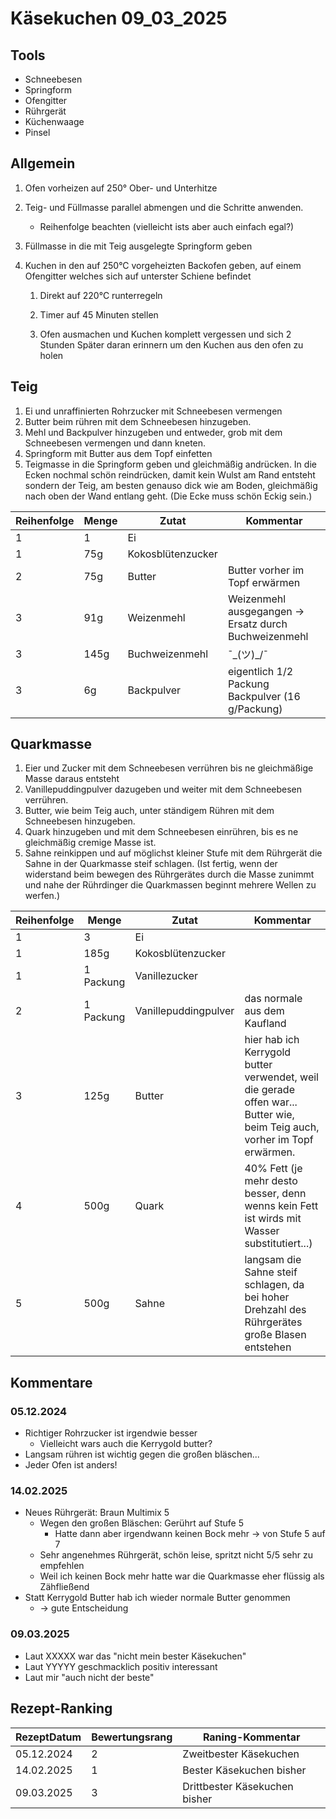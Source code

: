 # Käsekuchen 09_03_2025

## Tools

- Schneebesen
- Springform
- Ofengitter
- Rührgerät
- Küchenwaage
- Pinsel

## Allgemein

1. Ofen vorheizen auf 250° Ober- und Unterhitze
2. Teig- und Füllmasse parallel abmengen und die Schritte anwenden.

    - Reihenfolge beachten (vielleicht ists aber auch einfach egal?)

3. Füllmasse in die mit Teig ausgelegte Springform geben

4. Kuchen in den auf 250°C vorgeheizten Backofen geben, auf einem Ofengitter welches sich auf unterster Schiene befindet

    1. Direkt auf 220°C runterregeln

    2. Timer auf 45 Minuten stellen

    3. Ofen ausmachen und Kuchen komplett vergessen und sich 2 Stunden Später daran erinnern um den Kuchen aus den ofen zu holen

## Teig

1. Ei und unraffinierten Rohrzucker mit Schneebesen vermengen
2. Butter beim rühren mit dem Schneebesen hinzugeben.
3. Mehl und Backpulver hinzugeben und entweder, grob mit dem Schneebesen vermengen und dann kneten.
4. Springform mit Butter aus dem Topf einfetten
5. Teigmasse in die Springform geben und gleichmäßig andrücken. In die Ecken nochmal schön reindrücken, damit kein Wulst am Rand entsteht sondern der Teig, am besten genauso dick wie am Boden, gleichmäßig nach oben der Wand entlang geht.  (Die Ecke muss schön Eckig sein.)

| Reihenfolge | Menge | Zutat             | Kommentar                                             |
| ----------- | ----- | ----------------- | ----------------------------------------------------- |
| 1           | 1     | Ei                |                                                       |
| 1           | 75g   | Kokosblütenzucker |                                                       |
| 2           | 75g   | Butter            | Butter vorher im Topf erwärmen                        |
| 3           | 91g   | Weizenmehl        | Weizenmehl ausgegangen -> Ersatz durch Buchweizenmehl |
| 3           | 145g  | Buchweizenmehl    | ¯\_(ツ)_/¯                                             |
| 3           | 6g    | Backpulver        | eigentlich 1/2 Packung Backpulver (16 g/Packung)      |

## Quarkmasse

1. Eier und Zucker mit dem Schneebesen verrühren bis ne gleichmäßige Masse daraus entsteht
2. Vanillepuddingpulver dazugeben und weiter mit dem Schneebesen verrühren.
3. Butter, wie beim Teig auch, unter ständigem Rühren mit dem Schneebesen hinzugeben.
4. Quark hinzugeben und mit dem Schneebesen einrühren, bis es ne gleichmäßig cremige Masse ist.
5. Sahne reinkippen und auf möglichst kleiner Stufe mit dem Rührgerät die Sahne in der Quarkmasse steif schlagen. (Ist fertig, wenn der widerstand beim bewegen des Rührgerätes durch die Masse zunimmt und nahe der Rührdinger die Quarkmassen beginnt mehrere Wellen zu werfen.)

| Reihenfolge | Menge     | Zutat                | Kommentar                                                                                                                  |
| ----------- | --------- | -------------------- | -------------------------------------------------------------------------------------------------------------------------- |
| 1           | 3         | Ei                   |                                                                                                                            |
| 1           | 185g      | Kokosblütenzucker    |                                                                                                                            |
| 1           | 1 Packung | Vanillezucker        |                                                                                                                            |
| 2           | 1 Packung | Vanillepuddingpulver | das normale aus dem Kaufland                                                                                               |
| 3           | 125g      | Butter               | hier hab ich Kerrygold butter verwendet, weil die gerade offen war... Butter wie, beim Teig auch, vorher im Topf erwärmen. |
| 4           | 500g      | Quark                | 40% Fett (je mehr desto besser, denn wenns kein Fett ist wirds mit Wasser substitutiert...)                                |
| 5           | 500g      | Sahne                | langsam die Sahne steif schlagen, da bei hoher Drehzahl des Rührgerätes große Blasen entstehen                             |

## Kommentare

### 05.12.2024

- Richtiger Rohrzucker ist irgendwie besser
  - Vielleicht wars auch die Kerrygold butter?
- Langsam rühren ist wichtig gegen die großen bläschen...
- Jeder Ofen ist anders!

### 14.02.2025

- Neues Rührgerät: Braun Multimix 5
  - Wegen den großen Bläschen: Gerührt auf Stufe 5
    - Hatte dann aber irgendwann keinen Bock mehr -> von Stufe 5 auf 7
  - Sehr angenehmes Rührgerät, schön leise, spritzt nicht 5/5 sehr zu empfehlen
  - Weil ich keinen Bock mehr hatte war die Quarkmasse eher flüssig als Zähfließend
- Statt Kerrygold Butter hab ich wieder normale Butter genommen
  - -> gute Entscheidung

### 09.03.2025

- Laut XXXXX war das "nicht mein bester Käsekuchen"
- Laut YYYYY geschmacklich positiv interessant
- Laut mir "auch nicht der beste"

## Rezept-Ranking

| RezeptDatum | Bewertungsrang | Raning-Kommentar              |
| ----------- | -------------- | ----------------------------- |
| 05.12.2024  | 2              | Zweitbester Käsekuchen        |
| 14.02.2025  | 1              | Bester Käsekuchen bisher      |
| 09.03.2025  | 3              | Drittbester Käsekuchen bisher |
